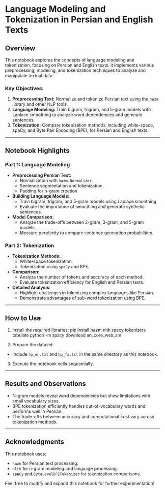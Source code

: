 # Language Modeling and Tokenization in Persian and English Texts

## Overview
This notebook explores the concepts of language modeling and tokenization, focusing on Persian and English texts. It implements various preprocessing, modeling, and tokenization techniques to analyze and manipulate textual data.

### Key Objectives:
1. **Preprocessing Text:** Normalize and tokenize Persian text using the `hazm` library and other NLP tools.
2. **Language Modeling:** Train bigram, trigram, and 5-gram models with Laplace smoothing to analyze word dependencies and generate sentences.
3. **Tokenization:** Compare tokenization methods, including white-space, spaCy, and Byte Pair Encoding (BPE), for Persian and English texts.

---

## Notebook Highlights
### Part 1: Language Modeling
- **Preprocessing Persian Text:**
  - Normalization with `hazm.Normalizer`.
  - Sentence segmentation and tokenization.
  - Padding for n-gram creation.
- **Building Language Models:**
  - Train bigram, trigram, and 5-gram models using Laplace smoothing.
  - Evaluate the importance of smoothing and generate synthetic sentences.
- **Model Comparison:**
  - Analyze the trade-offs between 2-gram, 3-gram, and 5-gram models.
  - Measure perplexity to compare sentence generation probabilities.

### Part 2: Tokenization
- **Tokenization Methods:**
  - White-space tokenization.
  - Tokenization using `spaCy` and BPE.
- **Comparison:**
  - Analyze the number of tokens and accuracy of each method.
  - Evaluate tokenization efficiency for English and Persian texts.
- **Detailed Analysis:**
  - Highlight challenges in tokenizing complex languages like Persian.
  - Demonstrate advantages of sub-word tokenization using BPE.

---

## How to Use
1. Install the required libraries:
pip install hazm nltk spacy tokenizers tabulate python -m spacy download en_core_web_sm

2. Prepare the dataset:
- Include `hp_en.txt` and `hp_fa.txt` in the same directory as this notebook.
3. Execute the notebook cells sequentially.

---

## Results and Observations
- N-gram models reveal word dependencies but show limitations with small vocabulary sizes.
- BPE tokenization efficiently handles out-of-vocabulary words and performs well in Persian.
- The trade-offs between accuracy and computational cost vary across tokenization methods.

---

## Acknowledgments
This notebook uses:
- `hazm` for Persian text processing.
- `nltk` for n-gram modeling and language processing.
- `spaCy` and `ByteLevelBPETokenizer` for tokenization comparisons.

Feel free to modify and expand this notebook for further experimentation!
